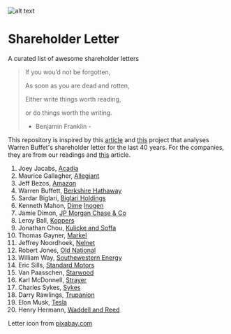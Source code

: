 ![alt text](https://pixabay.com/en/letters-icon-send-button-app-logo-1459347/)
# Shareholder Letter
A curated list of awesome shareholder letters

> If you wou’d not be forgotten,
>
> As soon as you are dead and rotten,
>
> Either write things worth reading,
>
> or do things worth the writing.
>
> - Benjamin Franklin -



This repository is inspired by this [article](https://mondaynote.com/bezos-a-ceo-who-can-write-2f368ee36599 "Bezos : A CEO who can write") and [this](https://github.com/susanli2016/Data-Analysis-with-R/blob/master/buffet-letters.Rmd) project that analyses Warren Buffet's shareholder letter for the last 40 years. For the companies, they are from our readings and [this](https://www.toptal.com/finance/equity-research-analysts/best-shareholder-letters) article.

1. Joey Jacabs, [Acadia](https://www.acadiarealty.com/investors)
2. Maurice Gallagher, [Allegiant](http://ir.allegiantair.com/phoenix.zhtml?c=197578&p=irol-reportsannual)
3. Jeff Bezos, [Amazon](https://www.google.com "Amazon's Shareholder Letter")
4. Warren Buffett, [Berkshire Hathaway](http://www.berkshirehathaway.com/letters/letters.html "Berkshire Hathaway's Shareholder Letter")
5. Sardar Biglari, [Biglari Holdings](http://www.biglariholdings.com/letters.htm)
6. Kenneth Mahon, [Dime](http://investors.dime.com/Presentations)
[Inogen](http://investor.sykes.com/company/investors/financial-reports-and-filings/annual-reports/default.aspx)
7. Jamie Dimon, [JP Morgan Chase & Co](https://www.jpmorganchase.com/corporate/investor-relations/annual-report-proxy.htm)
8. Leroy Ball, [Koppers](http://investors.koppers.com/phoenix.zhtml?c=194019&p=irol-irhome)
9. Jonathan Chou, [Kulicke and Soffa](https://investor.kns.com/financial-information/annual-reports)
10. Thomas Gayner, [Markel](http://www.markelcorp.com/investor-relations)
11. Jeffrey Noordhoek, [Nelnet](http://www.nelnetinvestors.com/financial-information/annual-reports/default.aspx)
12. Robert Jones, [Old National](http://ir.oldnational.com/Docs)
13. William Way, [Southewestern Energy](https://www.swn.com/investors/pages/annualreports.aspx)
14. Eric Sills, [Standard Motors](http://www.annualreports.co.uk/Company/standard-motor-products-inc)
15. Van Paasschen, [Starwood](http://ir.starwoodpropertytrust.com/financials/annual-reports/default.aspx)
16. Karl McDonnell, [Strayer](http://www.strayereducation.com/annuals.cfm)
17. Charles Sykes, [Sykes](http://investor.sykes.com/company/investors/financial-reports-and-filings/annual-reports/default.aspx)
18. Darry Rawlings, [Trupanion](http://investors.trupanion.com/resources/Shareholder-Letters/default.aspx)
19. Elon Musk, [Tesla](http://ir.tesla.com/downloads.cfm?NumberPerPage=50&Year=&SortOrder=FileDate+Descending "Tesla's Shareholder letter")
20. Henry Hermann, [Waddell and Reed](http://ir.waddell.com/FinancialDocs)




Letter icon from [pixabay.com](https://pixabay.com/en/letters-icon-send-button-app-logo-1459347/)









